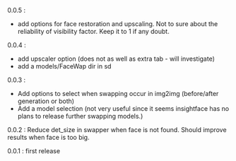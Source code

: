 
0.0.5 :

+ add options for face restoration and upscaling. Not to sure about the reliability of visibility factor. Keep it to 1 if any doubt.

0.0.4 :

+ add upscaler option (does not as well as extra tab - will investigate)
+ add a models/FaceWap dir in sd

0.0.3 : 

+ Add options to select when swapping occur in img2img (before/after generation or both) 
+ Add a model selection (not very useful since it seems insightface has no plans to release further swapping models.)

0.0.2 : Reduce det_size in swapper when face is not found. Should improve results when face is too big.

0.0.1 : first release